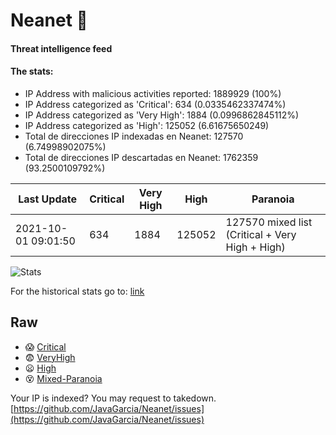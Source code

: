 # Neanet :hocho:
#### Threat intelligence feed
#### The stats:

- IP Address with malicious activities reported: 1889929 (100%)
- IP Address categorized as 'Critical':  634 (0.0335462337474%)
- IP Address categorized as 'Very High':  1884 (0.0996862845112%)
- IP Address categorized as 'High':  125052 (6.61675650249)
- Total de direcciones IP indexadas en Neanet:  127570 (6.74998902075%)
- Total de direcciones IP descartadas en Neanet:  1762359 (93.2500109792%)

| Last Update | Critical | Very High | High | Paranoia |
| --- | --- | --- | --- | --- |
| 2021-10-01 09:01:50 | 634 | 1884 | 125052 | 127570 mixed list (Critical + Very High + High)|

![Stats](https://docs.google.com/spreadsheets/d/e/2PACX-1vSnaNMIXVabIpDJjufMlzH7poXnshF3mgd8Is1g9ytUEzVsP5my4Trn8f-xkoLLQ38xpL3HtmUexLo6/pubchart?oid=501124687&format=image)

For the historical stats go to: [link](/stats.csv)
## Raw
- :scream: [Critical](https://raw.githubusercontent.com/JavaGarcia/Neanet/master/blacklists/neanet_critical.txt)
- :fearful: [VeryHigh](https://raw.githubusercontent.com/JavaGarcia/Neanet/master/blacklists/neanet_veryHigh.txtt)
- :frowning: [High](https://raw.githubusercontent.com/JavaGarcia/Neanet/master/blacklists/neanet_high.txt)
- :dizzy_face: [Mixed-Paranoia](https://raw.githubusercontent.com/JavaGarcia/Neanet/master/blacklists/neanet_all.txt)


Your IP is indexed? You may request to takedown. [https://github.com/JavaGarcia/Neanet/issues](https://github.com/JavaGarcia/Neanet/issues)































































































































































































































































































































































































































































































































































































































































































































































































































































































































































































































































































































































































































































































































































































































































































































































































































































































































































































































































































































































































































































































































































































































































































































































































































































































































































































































































































































































































































































































































































































































































































































































































































































































































































































































































































































































































































































































































































































































































































































































































































































































































































































































































































































































































































































































































































































































































































































































































































































































































































































































































































































































































































































































































































































































































































































































































































































































































































































































































































































































































































































































































































































































































































































































































































































































































































































































































































































































































































































































































































































































































































































































































































































































































































































































































































































































































































































































































































































































































































































































































































































































































































































































































































































































































































































































































































































































































































































































































































































































































































































































































































































































































































































































































































